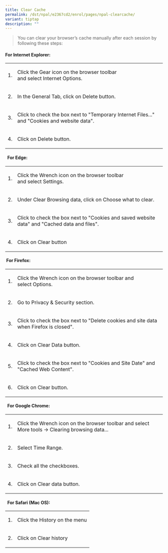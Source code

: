 ```yaml
---
title: Clear Cache
permalink: /dst/npal/e2367cd2/enrol/pages/npal-clearcache/
variant: tiptap
description: ""
---
```

<blockquote>
<p>You can clear your browser’s cache manually after each session by following
these steps:</p>
</blockquote>
<h4>For Internet Explorer:</h4>
<table>
<tbody>
<tr>
<td rowspan="1" colspan="1">
<p>1.</p>
</td>
<td rowspan="1" colspan="1">
<p>Click&nbsp;the Gear&nbsp;icon&nbsp;on the browser toolbar and&nbsp;select&nbsp;Internet
Options.</p>
</td>
</tr>
<tr>
<td rowspan="1" colspan="1">
<p>2.</p>
</td>
<td rowspan="1" colspan="1">
<p>In the General Tab, click on Delete button.</p>
</td>
</tr>
<tr>
<td rowspan="1" colspan="1">
<p>3.</p>
</td>
<td rowspan="1" colspan="1">
<p>Click to check the box next to "Temporary Internet Files..." and "Cookies
and website data".</p>
</td>
</tr>
<tr>
<td rowspan="1" colspan="1">
<p>4.</p>
</td>
<td rowspan="1" colspan="1">
<p>Click on&nbsp;Delete button.</p>
</td>
</tr>
</tbody>
</table>
<h4>&nbsp;&nbsp;For Edge:</h4>
<table>
<tbody>
<tr>
<td rowspan="1" colspan="1">
<p>1.</p>
</td>
<td rowspan="1" colspan="1">
<p>Click&nbsp;the&nbsp;Wrench&nbsp;icon&nbsp;on the browser toolbar and&nbsp;select&nbsp;Settings.</p>
</td>
</tr>
<tr>
<td rowspan="1" colspan="1">
<p>2.</p>
</td>
<td rowspan="1" colspan="1">
<p>Under Clear Browsing data, click on Choose what to clear.</p>
</td>
</tr>
<tr>
<td rowspan="1" colspan="1">
<p>3.</p>
</td>
<td rowspan="1" colspan="1">
<p>Click to check the box next to "Cookies and saved website data" and "Cached
data and files".</p>
</td>
</tr>
<tr>
<td rowspan="1" colspan="1">
<p>4.</p>
</td>
<td rowspan="1" colspan="1">
<p>Click on&nbsp;Clear&nbsp;button​</p>
</td>
</tr>
</tbody>
</table>
<h4>&nbsp;For Firefox: &nbsp;</h4>
<table>
<tbody>
<tr>
<td rowspan="1" colspan="1">
<p>1.</p>
</td>
<td rowspan="1" colspan="1">
<p>Click&nbsp;the Wrench icon&nbsp;on the browser toolbar​ and select&nbsp;Options.</p>
</td>
</tr>
<tr>
<td rowspan="1" colspan="1">
<p>2.</p>
</td>
<td rowspan="1" colspan="1">
<p>Go to Privacy &amp; Security section.</p>
</td>
</tr>
<tr>
<td rowspan="1" colspan="1">
<p>3.</p>
</td>
<td rowspan="1" colspan="1">
<p>Click to check the box next to "Delete cookies and site data when Firefox
is closed".</p>
</td>
</tr>
<tr>
<td rowspan="1" colspan="1">
<p>4.</p>
</td>
<td rowspan="1" colspan="1">
<p>Click on Clear Data button.</p>
</td>
</tr>
<tr>
<td rowspan="1" colspan="1">
<p>5.</p>
</td>
<td rowspan="1" colspan="1">
<p>Click to check the box next to "Cookies and Site Date" and "Cached Web
Content"​.</p>
</td>
</tr>
<tr>
<td rowspan="1" colspan="1">
<p>6.</p>
</td>
<td rowspan="1" colspan="1">
<p>Click on Clear button.</p>
</td>
</tr>
</tbody>
</table>
<h4>&nbsp;&nbsp;For Google Chrome: &nbsp;</h4>
<table>
<tbody>
<tr>
<td rowspan="1" colspan="1">
<p>1.</p>
</td>
<td rowspan="1" colspan="1">
<p>Click the Wrench icon on the browser toolbar and select More tools -&gt;
Clearing browsing data...</p>
</td>
</tr>
<tr>
<td rowspan="1" colspan="1">
<p>2.</p>
</td>
<td rowspan="1" colspan="1">
<p>Select Time Range.</p>
</td>
</tr>
<tr>
<td rowspan="1" colspan="1">
<p>3.</p>
</td>
<td rowspan="1" colspan="1">
<p>Check all the checkboxes.</p>
</td>
</tr>
<tr>
<td rowspan="1" colspan="1">
<p>4.</p>
</td>
<td rowspan="1" colspan="1">
<p>Click on&nbsp;Clear data&nbsp;button.</p>
</td>
</tr>
</tbody>
</table>
<h4>&nbsp; For Safari (Mac OS): &nbsp;</h4>
<table>
<tbody>
<tr>
<td rowspan="1" colspan="1">
<p>1.</p>
</td>
<td rowspan="1" colspan="1">
<p>Click the&nbsp;History&nbsp;on the menu</p>
</td>
</tr>
<tr>
<td rowspan="1" colspan="1">
<p>2.</p>
</td>
<td rowspan="1" colspan="1">
<p>Click on Clear history</p>
</td>
</tr>
</tbody>
</table>
<p></p>